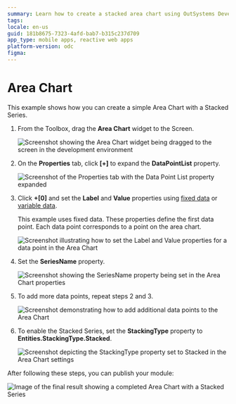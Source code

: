 ```yaml
---
summary: Learn how to create a stacked area chart using OutSystems Developer Cloud (ODC) with this step-by-step guide.
tags:
locale: en-us
guid: 181b8675-7323-4afd-bab7-b315c237d709
app_type: mobile apps, reactive web apps
platform-version: odc
figma:
---
```

# Area Chart

This example shows how you can create a simple Area Chart with a Stacked Series. 

1. From the Toolbox, drag the **Area Chart** widget to the Screen.

    ![Screenshot showing the Area Chart widget being dragged to the screen in the development environment](images/chartarea-drag-ss.png "Dragging the Area Chart Widget")

1. On the **Properties** tab, click **[+]** to expand the **DataPointList** property.

    ![Screenshot of the Properties tab with the Data Point List property expanded](images/chartarea-expand-ss.png "Expanding the Data Point List Property")

1. Click **+[0]** and set the **Label** and **Value** properties using [fixed data](data.md#populate-your-chart-with-fixed-data) or [variable data](data.md#populate-your-chart-with-variable-data). 

    This example uses fixed data. These properties define the first data point. Each data point corresponds to a point on the area chart. 

    ![Screenshot illustrating how to set the Label and Value properties for a data point in the Area Chart](images/chartarea-datapointlist-ss.png "Setting the Data Point Properties")

1. Set the **SeriesName** property.

    ![Screenshot showing the SeriesName property being set in the Area Chart properties](images/chart-seriesname-ss.png "Setting the Series Name")

1. To add more data points, repeat steps 2 and 3.

    ![Screenshot demonstrating how to add additional data points to the Area Chart](images/chartarea-extradatapoints-ss.png "Adding More Data Points")

1. To enable the Stacked Series, set the **StackingType** property to **Entities.StackingType.Stacked**.

    ![Screenshot depicting the StackingType property set to Stacked in the Area Chart settings](images/chartarea-stackingtype-ss.png "Setting the Stacking Type")

After following these steps, you can publish your module:

![Image of the final result showing a completed Area Chart with a Stacked Series](images/chartarea-result.png "Final Area Chart Result")
